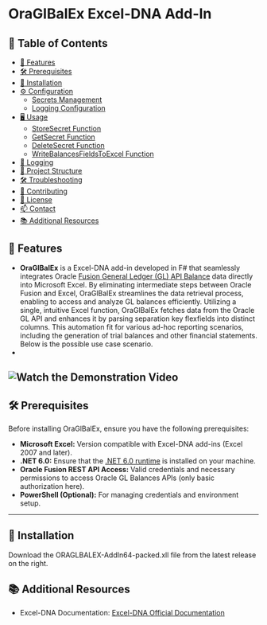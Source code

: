 ﻿# OraGlBalEx Excel-DNA Add-In

## 📄 Table of Contents

- [🚀 Features](#-features)
- [🛠 Prerequisites](#-prerequisites)
- [📝 Installation](#-installation)
- [⚙️ Configuration](#-configuration)
    - [Secrets Management](#secrets-management)
    - [Logging Configuration](#logging-configuration)
- [🖥 Usage](#-usage)
    - [StoreSecret Function](#storesecret-function)
    - [GetSecret Function](#getsecret-function)
    - [DeleteSecret Function](#deletesecret-function)
    - [WriteBalancesFieldsToExcel Function](#writebalancesfieldstoexcel-function)
- [📜 Logging](#-logging)
- [🔧 Project Structure](#-project-structure)
- [🛠 Troubleshooting](#-troubleshooting)
- [🤝 Contributing](#-contributing)
- [📝 License](#-license)
- [📫 Contact](#-contact)
- [📚 Additional Resources](#-additional-resources)

## 🚀 Features
- **OraGlBalEx** is a Excel-DNA add-in developed in F# that seamlessly integrates Oracle [Fusion General Ledger (GL) API Balance](https://docs.oracle.com/en/cloud/saas/financials/24d/farfa/op-ledgerbalances-get.html) data directly into Microsoft Excel. By eliminating intermediate steps between Oracle Fusion and Excel, OraGlBalEx streamlines the data retrieval process, enabling to access and analyze GL balances efficiently.
Utilizing a single, intuitive Excel function, OraGlBalEx fetches data from the Oracle GL API and enhances it by parsing separation key flexfields into distinct columns. This automation fit for various ad-hoc reporting scenarios, including the generation of trial balances and other financial statements.
Below is the possible use case scenario.
- 
![Watch the Demonstration Video](gifs/glbalexdemo.gif)
---

## 🛠 Prerequisites

Before installing OraGlBalEx, ensure you have the following prerequisites:

- **Microsoft Excel:** Version compatible with Excel-DNA add-ins (Excel 2007 and later).
- **.NET 6.0:** Ensure that the [.NET 6.0 runtime](https://dotnet.microsoft.com/en-us/download/dotnet/6.0) is installed on your machine.
- **Oracle Fusion REST API Access:** Valid credentials and necessary permissions to access Oracle GL Balances APIs (only basic authorization here).
- **PowerShell (Optional):** For managing credentials and environment setup.

---

## 📝 Installation

Download the ORAGLBALEX-AddIn64-packed.xll file from the latest release on the right.


## 📚 Additional Resources
- Excel-DNA Documentation:
[Excel-DNA Official Documentation](https://excel-dna.net/)




